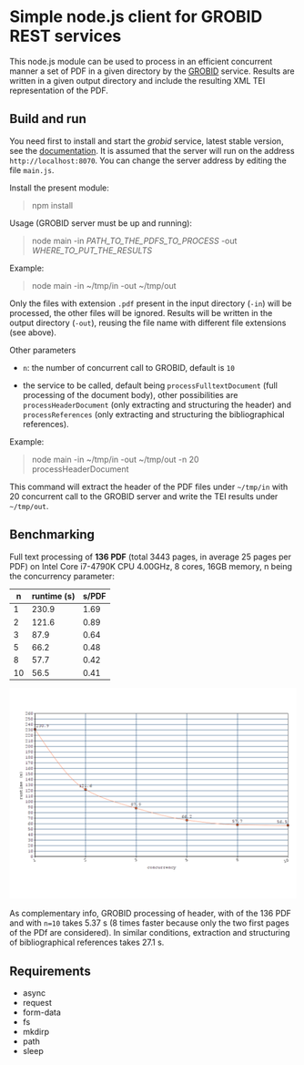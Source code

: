 # Simple node.js client for GROBID REST services

This node.js module can be used to process in an efficient concurrent manner a set of PDF in a given directory by the [GROBID](https://github.com/kermitt2/grobid) service. Results are written in a given output directory and include the resulting XML TEI representation of the PDF. 

## Build and run

You need first to install and start the *grobid* service, latest stable version, see the [documentation](http://grobid.readthedocs.io/). It is assumed that the server will run on the address `http://localhost:8070`. You can change the server address by editing the file `main.js`.

Install the present module:

> npm install

Usage (GROBID server must be up and running): 

> node main -in *PATH_TO_THE_PDFS_TO_PROCESS* -out *WHERE_TO_PUT_THE_RESULTS*

Example:

> node main -in ~/tmp/in -out ~/tmp/out

Only the files with extension `.pdf` present in the input directory (`-in`) will be processed, the other files will be ignored. Results will be written in the output directory (`-out`), reusing the file name with different file extensions (see above).

Other parameters 

* `n`: the number of concurrent call to GROBID, default is `10`

* the service to be called, default being `processFulltextDocument` (full processing of the document body), other possibilities are `processHeaderDocument` (only extracting and structuring the header) and `processReferences` (only extracting and structuring the bibliographical references). 

Example: 

> node main -in ~/tmp/in -out ~/tmp/out -n 20 processHeaderDocument

This command will extract the header of the PDF files under `~/tmp/in` with 20 concurrent call to the GROBID server and write the TEI results under `~/tmp/out`.

## Benchmarking

Full text processing of __136 PDF__ (total 3443 pages, in average 25 pages per PDF) on Intel Core i7-4790K CPU 4.00GHz, 8 cores, 16GB memory, n being the concurrency parameter:

| n  | runtime (s)| s/PDF | 
|----|------------|-------|
| 1  | 230.9 | 1.69       | 
| 2  | 121.6 | 0.89       |
| 3  | 87.9  | 0.64       |
| 5  | 66.2  | 0.48       |
| 8  | 57.7  | 0.42       |
| 10 | 56.5  | 0.41       |

![Runtime Plot](resources/20180927035700.png)

As complementary info, GROBID processing of header, with of the 136 PDF and with `n=10` takes 5.37 s (8 times faster because only the two first pages of the PDf are considered). In similar conditions, extraction and structuring of bibliographical references takes 27.1 s.

## Requirements

- async
- request
- form-data
- fs
- mkdirp
- path
- sleep
